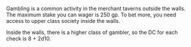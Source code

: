 Gambling is a common activity in the merchant taverns outside the walls. The maximum stake you can wager is 250 gp. To bet more, you need access to upper class society inside the walls.
 
Inside the walls, there is a higher class of gambler, so the DC for each check is 8 + 2d10.